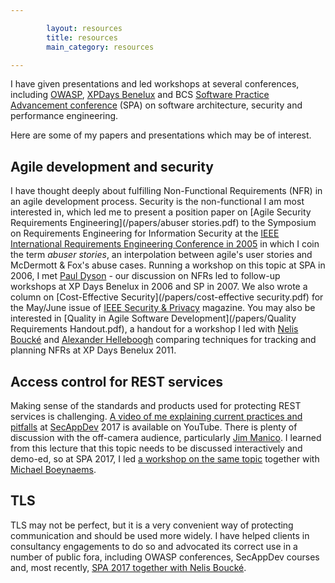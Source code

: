 ```yaml
---

        layout: resources
        title: resources
        main_category: resources

---
```


I have given presentations and led workshops at several conferences, including [OWASP](https://www.owasp.org), [XPDays Benelux](http://www.xpday.net) and BCS [Software Practice Advancement conference](http://www.spaconference.org) (SPA) on software architecture, security and performance engineering.

Here are some of my papers and presentations which may be of interest.
## Agile development and security ##

I have thought deeply about fulfilling Non-Functional Requirements (NFR) in an agile development process. Security is the non-functional I am most interested in, which led me to present a position paper on [Agile Security Requirements Engineering](/papers/abuser stories.pdf) to the Symposium on Requirements Engineering for Information Security at the [IEEE International Requirements Engineering Conference in 2005](http://crinfo.univ-paris1.fr/RE05/) in which I coin the term *abuser stories*, an interpolation between agile's user stories and McDermott & Fox's abuse cases. Running a workshop on this topic at SPA in 2006, I met [Paul Dyson](https://twitter.com/pauldyson) - our discussion on NFRs led to follow-up workshops at XP Days Benelux in 2006 and SP in 2007. We also wrote a column on [Cost-Effective Security](/papers/cost-effective security.pdf) for the May/June issue of [IEEE Security & Privacy](https://www.computer.org/security-and-privacy/) magazine. You may also be interested in [Quality in Agile Software Development](/papers/Quality Requirements Handout.pdf), a handout for a workshop I led with [Nelis Boucké](https://twitter.com/nelisboucke) and [Alexander Helleboogh](https://twitter.com/lexhelleboogh) comparing techniques for tracking and planning NFRs at XP Days Benelux 2011.

## Access control for REST services ##

Making sense of the standards and products used for protecting REST services is challenging. [A video of me explaining current practices and pitfalls](https://youtu.be/PrCxuXOdDQc) at [SecAppDev](https://www.secappdev.org/) 2017 is available on YouTube. There is plenty of discussion with the off-camera audience, particularly [Jim Manico](https://twitter.com/manicode). I learned from this lecture that this topic needs to be discussed interactively and demo-ed, so at SPA 2017, I led [a workshop on the same topic]( https://docs.google.com/presentation/d/1DmVlveGKba0KNki_U-2cbLmBQQxcYHvvqW4lcmWa7xM/pub?start=false&loop=false&delayms=3000) together with [Michael Boeynaems](https://www.linkedin.com/in/michaelboeynaems).

## TLS ##

TLS may not be perfect, but it is a very convenient way of protecting communication and should be used more widely. I have helped clients in consultancy engagements to do so and advocated its correct use in a number of public fora, including OWASP conferences, SecAppDev courses and, most recently, [SPA 2017 together with Nelis Boucké](https://docs.google.com/presentation/d/11t_CYwxUcBlbBrVqlu7tDuJTS71ywtt7GJ2JkyGsy1M/pub?start=false&loop=false&delayms=3000).
